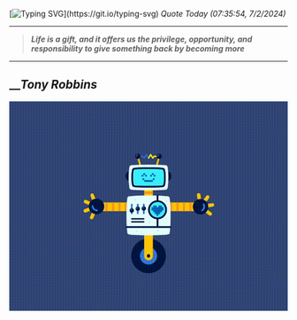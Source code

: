 [![Typing SVG](https://readme-typing-svg.herokuapp.com?font=Press+Start+2P&color=C2F784&size=35&width=900&height=100&lines=Hello+World%2C+I'm+Hung+!)](https://git.io/typing-svg) 
_Quote Today (07:35:54, 7/2/2024)_
___
>**_Life is a gift, and it offers us the privilege, opportunity, and responsibility to give something back by becoming more_**
___

## __**_Tony Robbins_**

![RobotDance](src/assets/images/robot-dancing-dribble.gif?style=center)
